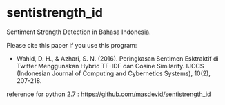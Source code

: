 # sentistrength_id
Sentiment Strength Detection in Bahasa Indonesia.

Please cite this paper if you use this program:
- Wahid, D. H., & Azhari, S. N. (2016). Peringkasan Sentimen Esktraktif di Twitter Menggunakan Hybrid TF-IDF dan Cosine Similarity. IJCCS (Indonesian Journal of Computing and Cybernetics Systems), 10(2), 207-218.

reference for python 2.7 : https://github.com/masdevid/sentistrength_id
